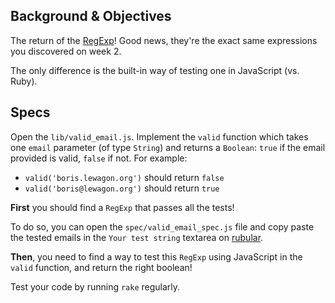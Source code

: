 ## Background & Objectives

The return of the [RegExp](https://developer.mozilla.org/fr/docs/Web/JavaScript/Reference/Objets_globaux/RegExp)! Good news, they're the exact same expressions you discovered on week 2.

The only difference is the built-in way of testing one in JavaScript (vs. Ruby).

## Specs

Open the `lib/valid_email.js`. Implement the `valid` function which takes one `email` parameter (of type `String`) and returns a `Boolean`: `true` if the email provided is valid, `false` if not. For example:

- `valid('boris.lewagon.org')` should return `false`
- `valid('boris@lewagon.org')` should return `true`

**First** you should find a `RegExp` that passes all the tests!

To do so, you can open the `spec/valid_email_spec.js` file and copy paste the tested emails in the `Your test string` textarea on [rubular](http://rubular.com/).

**Then**, you need to find a way to test this `RegExp` using JavaScript in the `valid` function, and return the right boolean!

Test your code by running `rake` regularly.
